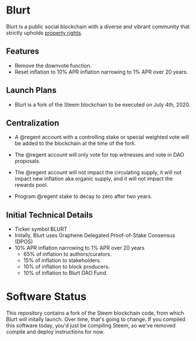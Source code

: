 # Blurt 

Blurt is a public social blockchain with a diverse and vibrant community that strictly upholds [property rights](https://twitter.com/cz_binance/status/1236373815447506945?s=20).

## Features

* Remove the downvote function. 
* Reset inflation to 10% APR inflation narrowing to 1% APR over 20 years. 


## Launch Plans

* Blurt is a fork of the Steem blockchain to be executed on July 4th, 2020. 


## Centralization

* A @regent account with a controlling stake or special weighted vote will be added to the blockchain at the time of the fork. 

* The @regent account will only vote for top witnesses and vote in DAO proposals. 

* The @regent account will not impact the circulating supply, it will not impact new inflation aka organic supply, and it will not impact the rewards pool. 

* Program @regent stake to decay to zero after two years. 


## Initial Technical Details

* Ticker symbol BLURT
* Initally, Blurt uses Graphene Delegated Proof-of-Stake Consensus (DPOS)
* 10% APR inflation narrowing to 1% APR over 20 years
    * 65% of inflation to authors/curators. 
    * 15% of inflation to stakeholders.
    * 10% of inflation to block producers.
    * 10% of inflation to Blurt DAO Fund. 
    

# Software Status

This repository contains a fork of the Steem blockchain code, from which Blurt will initally launch.  Over time, that's going to change.  If you compiled this software today, you'd just be compiling Steem, so we've removed compile and deploy instructions for now.  

